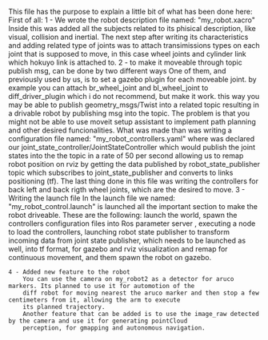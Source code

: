 This file has the purpose to explain a little bit of what has been done here:
First of all:
	1 - We wrote the robot description file named: "my_robot.xacro"
		Inside this was added all the subjects related to its phisical
		description, like visual, collision and inertial.
		The next step after writing its characteristics and adding related
		type of joints was to attach transimissions types on each joint that
		is supposed to move, in this case wheel joints and cylinder link which
		hokuyo link is attached to.
	2 - to make it moveable through topic publish msg, can be done by two different ways
		One of them, and previously used by us, is to set a gazebo plugin for each moveable
		joint. by example you can attach br_wheel_joint and bl_wheel_joint to diff_driver_plugin
		which i do not recommend, but make it work. this way you may be able to publish geometry_msgs/Twist
		into a related topic resulting in a drivable robot by publishing msg into the topic. The problem is
		that you might not be able to use moveit setup assistant to implement path planning and other desired 
		funcionalities.
		What was made than was writing a configuration file named: "my_robot_controllers.yaml" where was declared
		our joint_state_controller/JointStateController which would publish the joint states into the the topic in
		a rate of 50 per second allowing us to remap robot position on rviz by getting the data published by
		robot_state_publisher topic which subscribes to joint_state_publisher and converts to links positioning (tf).
		The last thing done in this file was writing the controllers for back left and back rigth wheel joints, which
		are the desired to move.
	3 - Writing the launch file
		In the launch file we named: "my_robot_control.launch" is launched all the important section to make the robot
		driveable. These are the following: launch the world, spawn the controllers configuration files into Ros
		parameter server , executing a node to load the controllers, launching robot state publisher to transform incoming data
		from joint state publisher, which needs to be launched as well, into tf format, for gazebo and rviz visualization and
		remap for continuous movement, and them spawn the robot on gazebo. 

	4 - Added new feature to the robot
		You can use the camera on my_robot2 as a detector for aruco markers. Its planned to use it for automotion of the
		diff robot for moving nearest the aruco marker and then stop a few centimeters from it, allowing the arm to execute
		its planned trajectory.
		Another feature that can be added is to use the image_raw detected by the camera and use it for generating pointCloud
		perception, for gmapping and autonomous navigation.

